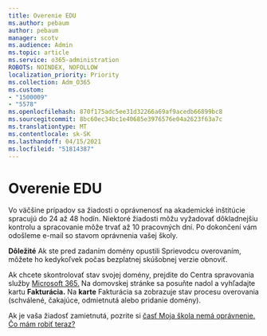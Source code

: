 ```yaml
---
title: Overenie EDU
ms.author: pebaum
author: pebaum
manager: scotv
ms.audience: Admin
ms.topic: article
ms.service: o365-administration
ROBOTS: NOINDEX, NOFOLLOW
localization_priority: Priority
ms.collection: Adm_O365
ms.custom:
- "1500009"
- "5578"
ms.openlocfilehash: 870f175adc5ee31d32266a69af9acedb66899bc8
ms.sourcegitcommit: 8bc60ec34bc1e40685e3976576e04a2623f63a7c
ms.translationtype: MT
ms.contentlocale: sk-SK
ms.lasthandoff: 04/15/2021
ms.locfileid: "51814387"
---
```

# <a name="edu-verification"></a>Overenie EDU

Vo väčšine prípadov sa žiadosti o oprávnenosť na akademické inštitúcie spracujú do 24 až 48 hodín. Niektoré žiadosti môžu vyžadovať dôkladnejšiu kontrolu a spracovanie môže trvať až 10 pracovných dní. Po dokončení vám odošleme e-mail so stavom oprávnenia vašej školy.

**Dôležité** Ak ste pred zadaním domény opustili Sprievodcu [](https://go.microsoft.com/fwlink/p/?linkid=2135255) overovaním, môžete ho kedykoľvek počas bezplatnej skúšobnej verzie obnoviť.

Ak chcete skontrolovať stav svojej domény, prejdite do Centra spravovania služby [Microsoft 365.](https://go.microsoft.com/fwlink/p/?linkid=2024339) Na domovskej stránke sa posuňte nadol a vyhľadajte kartu **Fakturácia.** Na **karte** Fakturácia sa zobrazuje stav procesu overovania (schválené, čakajúce, odmietnutá alebo pridanie domény).

Ak je vaša žiadosť zamietnutá, pozrite si [časť Moja škola nemá oprávnenie. Čo mám robiť teraz?](https://docs.microsoft.com/microsoft-365/commerce/subscriptions/verify-academic-eligibility#my-school-isnt-eligible-what-do-i-do-now)